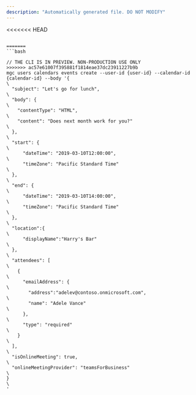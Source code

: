 ```yaml
---
description: "Automatically generated file. DO NOT MODIFY"
---
```


<<<<<<< HEAD
```cli

=======
```bash

// THE CLI IS IN PREVIEW. NON-PRODUCTION USE ONLY
>>>>>>> ac57e61007f395881f1814eae37dc23911227b9b
mgc users calendars events create --user-id {user-id} --calendar-id {calendar-id} --body '{\
  "subject": "Let's go for lunch",\
  "body": {\
    "contentType": "HTML",\
    "content": "Does next month work for you?"\
  },\
  "start": {\
      "dateTime": "2019-03-10T12:00:00",\
      "timeZone": "Pacific Standard Time"\
  },\
  "end": {\
      "dateTime": "2019-03-10T14:00:00",\
      "timeZone": "Pacific Standard Time"\
  },\
  "location":{\
      "displayName":"Harry's Bar"\
  },\
  "attendees": [\
    {\
      "emailAddress": {\
        "address":"adelev@contoso.onmicrosoft.com",\
        "name": "Adele Vance"\
      },\
      "type": "required"\
    }\
  ],\
  "isOnlineMeeting": true,\
  "onlineMeetingProvider": "teamsForBusiness"\
}\
'

```